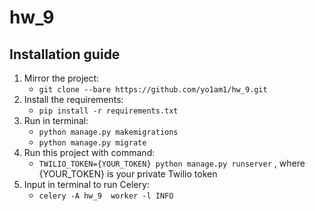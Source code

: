 # hw_9
## Installation guide

1. Mirror the project:
   * ``git clone --bare https://github.com/yo1am1/hw_9.git``
2. Install the requirements:
   * ``pip install -r requirements.txt``
3. Run in terminal:
   * ``python manage.py makemigrations``
   * ``python manage.py migrate``
4. Run this project with command:
   * ``TWILIO_TOKEN={YOUR_TOKEN} python manage.py runserver``
   , where {YOUR_TOKEN} is your private Twilio token
5. Input in terminal to run Celery:
   * ``celery -A hw_9  worker -l INFO``
